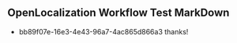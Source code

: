 ## OpenLocalization Workflow Test MarkDown
* bb89f07e-16e3-4e43-96a7-4ac865d866a3 thanks!

<!--HONumber=Jul16_HO3-->


